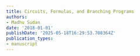 ```yaml
---
title: Circuits, Formulas, and Branching Programs
authors:
- Madhu Sudan
date: '2018-01-01'
publishDate: '2025-05-18T16:29:53.708364Z'
publication_types:
- manuscript
---
```

